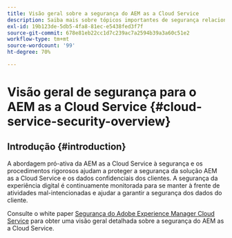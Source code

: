 ```yaml
---
title: Visão geral sobre a segurança do AEM as a Cloud Service
description: Saiba mais sobre tópicos importantes de segurança relacionados ao Experience Manager as a Cloud Service.
exl-id: 19b123de-5db5-4fa8-81ec-e5438fed3f7f
source-git-commit: 678e81eb22cc1d7c239ac7a2594b39a3a60c51e2
workflow-type: tm+mt
source-wordcount: '99'
ht-degree: 70%

---
```



# Visão geral de segurança para o AEM as a Cloud Service {#cloud-service-security-overview}

## Introdução {#introduction}

A abordagem pró-ativa da AEM as a Cloud Service à segurança e os procedimentos rigorosos ajudam a proteger a segurança da solução AEM as a Cloud Service e os dados confidenciais dos clientes. A segurança da experiência digital é continuamente monitorada para se manter à frente de atividades mal-intencionadas e ajudar a garantir a segurança dos dados do cliente.

Consulte o white paper [Segurança do Adobe Experience Manager Cloud Service](https://www.adobe.com/content/dam/cc/en/trust-center/ungated/whitepapers/experience-cloud/aem-cloud-service-security-overview.pdf) para obter uma visão geral detalhada sobre a segurança do AEM as a Cloud Service.
